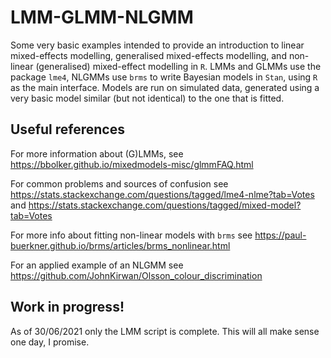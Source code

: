 # LMM-GLMM-NLGMM
Some very basic examples intended to provide an introduction to linear mixed-effects modelling, generalised mixed-effects modelling, and non-linear (generalised) mixed-effect modelling in ```R```.
LMMs and GLMMs use the package ```lme4```, NLGMMs use ```brms``` to write Bayesian models in ```Stan```, using ```R``` as the main interface.
Models are run on simulated data, generated using a very basic model similar (but not identical) to the one that is fitted.

## Useful references
For more information about (G)LMMs, see https://bbolker.github.io/mixedmodels-misc/glmmFAQ.html

For common problems and sources of confusion see https://stats.stackexchange.com/questions/tagged/lme4-nlme?tab=Votes and https://stats.stackexchange.com/questions/tagged/mixed-model?tab=Votes

For more info about fitting non-linear models with ```brms``` see  https://paul-buerkner.github.io/brms/articles/brms_nonlinear.html

For an applied example of an NLGMM see https://github.com/JohnKirwan/Olsson_colour_discrimination

## Work in progress!
As of 30/06/2021 only the LMM script is complete.
This will all make sense one day, I promise.
